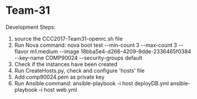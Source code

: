 # Team-31

Development Steps:
1. source the CCC2017-Team31-openrc.sh file
2. Run Nova command: 
   nova boot test --min-count 3 --max-count 3  --flavor m1.medium --image 18bba5e4-d266-4209-9dde-2336465f0384 --key-name COMP90024 --security-groups default 
3. Check if the instances have been created
4. Run CreateHosts.py, check and configure 'hosts' file
5. Add comp90024.pem as private key
6. Run Ansible command:
   ansible-playbook -i host deployDB.yml
   ansible-playbook -i host web.yml
